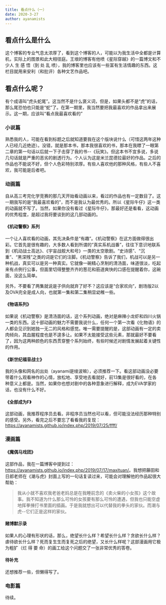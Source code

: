 ```yaml
---
title: 看点什么（一）
date: 2020-3-27
author: ayanamists
---
```


## 看点什么是什么

这个博客的专业气息太浓厚了，看到这个博客的人，可能以为我生活中全都是计算机，实际上的图景和此大相径庭。王垠的博客有他喷《星际穿越》的一篇博文和不少人 生 感 悟（到 处 乱 喷），我的博客里也应该有一些富有生活情趣的东西。这栏目就用来安利（和批评）各种文艺作品吧。

## 看点什么呢？

有个成语叫“虎头蛇尾”。这当然不是什么褒义词，但是，如果头都不是“虎”的话，那么尾恐怕也只能是“蛇”了。在第一期里，我当然要把我最喜欢的作品拿出来展示。这一期，应该叫“看点我最喜欢看的”

### 小说篇

熟悉我的人，可能在看到标题之后就知道要我在这个版块说什么（可惜这两年这种人已经几近绝迹）。没错，就是那本书，那本我很喜欢的书，那本在我瞟了一眼第二章的第一句话以后就一下子击穿了我的书--《玩笑》。但这本书不宜多说，多说几句话就是严重的恶劣的剧透行为。个人认为这是米兰昆德拉最好的作品。之后的作品也不能说不好，但个人色彩特别浓厚。有些人喜欢他的那种风格，有些人不喜欢，我可能是后者吧。

### 动画篇

自从高三考完化学竞赛的那几天开始看动画以来，看过的作品也有一定数目了。这一期我写的是“我最喜欢看的”，而不是我认为最优秀的。所以《星际牛仔》这一类的动画就不写了。当然，如果你没有看过《星际牛仔》，那最好还是看看，这动画的优秀程度，是超过我将要谈到的这几部动画的。

#### 《机动警察》系列

一个让人喜欢看的动画，其先决条件是“有趣”。《机动警察》在这方面做得很出彩。它首先是很有趣的，大多数人看到所谓的“真实系机战番”，往往下意识地联系到《机动战士高达》、《宇宙战舰大和号》一类的太空歌剧。“史诗感”、“沉重”、“黑深残”之类的词是它们的注脚。《机动警察》告诉了我们，机战可以是另一种机战，真实可以是另一种真实。它就像一碗精心烹制的清汤面，味道很淡，吃起来有点例行公事，但面里切得整整齐齐的葱花和筋道爽快的口感在提醒着你，这碗面，没这么简单。

另外，不要看了两集就说是子供向就弃了好不？这应该是“合家欢向”，剧场版2以及OVA完全是成人向，也就第一集和第二集稍显幼稚一些。

#### 《物语系列》

如果说《机动警察》是清汤面的话，这个系列动画，绝对是麻辣小龙虾和四川火锅一类的东西。这十部动画的魅力不需要我说什么，任何一个第一次看《化物语》的人都会见识到她独一无二的风格和感觉。唯一需要提醒的是，这部动画有一定的卖肉倾向，其血腥程度也是不遑多让。如果不太能接受这些元素，那就最好不要看了，因为这两种颜色的东西贯穿整个系列始终，有些时候还对剧情发展起着关键性的作用。

#### 《新世纪福音战士》

我的头像和网名的出处（ayanami是绫波嘛），必须推荐一下。看这部动画没必要带着什么观看神作的心情，放松地、享受地去看就好，前13集是很好看的，在各种意义上都是。当然，如果你也想对剧中的各种意象进行解释，成为EVA学家的话，也没有什么不好。

#### 《全部成为F》

这部动画，我推荐程序员去看。非程序员当然也可以看，但可能没法经历那种特别的感受。另外，看完之后不要忘了看看我的复现：<https://ayanamists.github.io/index.php/2019/07/25/ffff/>

### 漫画篇

#### 《魔偶马戏团》

这部作品，我在一篇博客中提到过：<https://ayanamists.github.io/index.php/2019/07/17/maxituan/>。我想把藤田和日郎老师在《潮与虎》封面上写的一句话复读过来，可能会对理解他的作品起很大帮助：

> 我从小就不喜欢我老爸老妈总是在我睡前念的《卖火柴的小女孩》这个故事。我不知道为什么那么可怜的女孩要有那么可怜的遭遇，但我也只能空虚地挥拳捶打书里面的插画。于是我就想出可以代替我的拳头的家伙。而潮与虎--它们正是这样的家伙。

#### 赌博默示录

如果人的心理有形状的话，那么，绝望长什么样？希望长什么样？贪欲长什么样？虐待欲长什么样？死而复生生而复死之后的绝望，又长什么样呢？这部漫画用它极为粗犷（烂 得 要 命）的画工给这个问题交了一张非常优秀的答卷。

#### 待补充

还想推荐一些，但懒得写了。

### 电影篇

待续。